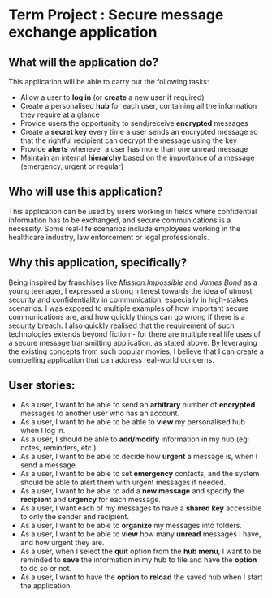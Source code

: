 # Term Project : Secure message exchange application

## What will the application do?
This application will be able to carry out the following tasks:
- Allow a user to **log in** (or **create** a new user if required)
- Create a personalised **hub** for each user, containing all the information they require at a glance
- Provide users the opportunity to send/receive **encrypted** messages
- Create a **secret key** every time a user sends an encrypted message so that the rightful recipient can decrypt the message using the key
- Provide **alerts** whenever a user has more than one unread message
- Maintain an internal **hierarchy** based on the importance of a message (emergency, urgent or regular)

## Who will use this application?
This application can be used by users working in fields where confidential 
information has to be exchanged, and secure communications is a necessity. 
Some real-life scenarios include employees working in the healthcare industry, 
law enforcement or legal professionals.

## Why this application, specifically?
Being inspired by franchises like _Mission:Impossible_ and _James Bond_ as a young teenager,
I expressed a strong interest towards the idea of utmost security and confidentiality in communication,
especially in high-stakes scenarios. I was exposed to multiple examples of how important 
secure communications are, and how quickly things can go wrong if there is a security breach.
I also quickly realised that the requirement of such technologies
extends beyond fiction - for there are multiple real life uses of a secure message transmitting 
application, as stated above. By leveraging the existing concepts from such popular movies, 
I believe that I can create a compelling application that can address real-world concerns.

## User stories:
- As a user, I want to be able to send an **arbitrary** number of **encrypted** messages to another user who has an account.
- As a user, I want to be able to be able to **view** my personalised hub when I log in.
- As a user, I should be able to **add/modify** information in my hub (eg: notes, reminders, etc.)
- As a user, I want to be able to decide how **urgent** a message is, when I send a message.
- As a user, I want to be able to set **emergency** contacts, and the system should be able to alert them with 
urgent messages if needed.
- As a user, I want to be able to add a **new message** and specify the **recipient** and **urgency** for each message.
- As a user, I want each of my messages to have a **shared key** accessible to only the sender and recipient. 
- As a user, I want to be able to **organize** my messages into folders. 
- As a user, I want to be able to **view** how many **unread** messages I have, and how urgent they are.
- As a user, when I select the **quit** option from the **hub menu**, I want to be reminded to **save** the information in my hub to file and have the **option** to do so or not.
- As a user, I want to have the **option** to **reload** the saved hub when I start the application.
